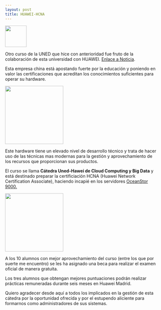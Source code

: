 ```yaml
---
layout: post
title: HUAWEI-HCNA
---
```

<a href="https://blogs.uned.es/catedrahuawei/"><img src="https://blogs.uned.es/catedrahuawei/wp-content/uploads/sites/11/2015/12/fondo-banner.jpg" align="top" height="70" ></a>

Otro curso de la UNED que hice con anterioridad fue fruto de la colaboración de esta universidad
con HUAWEI.
[Enlace a Noticia](http://portal.uned.es/portal/page?_pageid=93,52836153&_dad=portal&_schema=PORTAL).

Esta empresa china está apostando fuerte por la educación y poniendo
en valor las certificaciones que acreditan los conocimientos
suficientes para operar su hardware.

<a href="http://www.huaweieducacion.com/"><img src="https://blogs.uned.es/catedrahuawei/wp-content/uploads/sites/11/2016/02/huawei-educacion-810x416.jpg" align="top" height="190" ></a>

Este hardware tiene un elevado nivel de desarrollo técnico y trata de hacer
uso de las técnicas mas modernas para la gestión y aprovechamiento de
los recursos que proporcionan sus productos.

El curso se llama **Cátedra Uned-Hawei de Cloud Computing y Big Data** y está destinado preparar la certificiación HCNA (Huawei Network Certification Associate), haciendo incapié en los servidores [OceanStor 9000.](https://www.youtube.com/watch?v=HAGELUHssoQ)

<a href="url"><img src="http://www.huaweieducacion.com/images/big-data.png" align="top" height="190" ></a>

A los 10 alumnos con mejor aprovechamiento del curso (entre los que por suerte me encuentro) se les ha asignado una beca para realizar el examen oficial de manera gratuita.

Los tres alumnos que obtengan mejores puntuaciones podrán realizar prácticas remuneradas durante seis meses en Huawei Madrid.

Quiero agradecer desde aquí a todos los implicados en la gestión de esta cátedra por la oportunidad ofrecida y por el estupendo aliciente para formarnos como administradores de sus sistemas.
